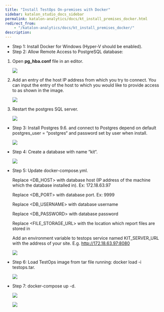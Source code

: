```yaml
---
title: "Install TestOps On-premises with Docker" 
sidebar: katalon_studio_docs_sidebar
permalink: katalon-analytics/docs/kt_install_premises_docker.html 
redirect_from:
    - "/katalon-analytics/docs/kt_install_premises_docker/"
description: 
---
```


* Step 1: Install Docker for Windows (Hyper-V should be enabled).
* Step 2: Allow Remote Access to PostgreSQL database:

1. Open **pg_hba.conf** file in an editor.

   ![](https://github.com/katalon-studio/docs-images/raw/master/katalon-analytics/docs/kt_install_premises_docker/kt_open_pg_hba.png)

2. Add an entry of the host IP address from which you try to connect. You can input the entry of the host to which you would like to provide access to as shown in the image.

   ![](https://github.com/katalon-studio/docs-images/raw/master/katalon-analytics/docs/kt_install_premises_docker/kt_entry_host.png)

3. Restart the postgres SQL server.

   ![](https://github.com/katalon-studio/docs-images/raw/master/katalon-analytics/docs/kt_install_premises_docker/kt_restart_sql_server.png)

* Step 3: Install Postgres 9.6. and connect to Postgres depend on default postgres_user = “postgres“ and password set by user when install.

   ![](https://github.com/katalon-studio/docs-images/raw/master/katalon-analytics/docs/kt_install_premises_docker/kt_install_connect_postgres.png)

* Step 4: Create a database with name “kit“.

   ![](https://github.com/katalon-studio/docs-images/raw/master/katalon-analytics/docs/kt_install_premises_docker/kt_create_database_kit.png)

* Step 5: Update docker-compose.yml.

   Replace <DB_HOST> with database host (IP address of the machine which the database installed in). Ex: 172.18.63.97

   Replace <DB_PORT> with database port. Ex: 9999

   Replace <DB_USERNAME> with database username

   Replace <DB_PASSWORD> with database password

   Replace <FILE_STORAGE_URL> with the location which report files are stored in

   Add an environment variable to testops service named KIT_SERVER_URL with  the address of your site. E.g. http://172.18.63.97:8080

   ![](https://github.com/katalon-studio/docs-images/raw/master/katalon-analytics/docs/kt_install_premises_docker/kt_docker_compose.png)

* Step 6: Load TestOps image from tar file running: docker load -i testops.tar.

   ![](https://github.com/katalon-studio/docs-images/raw/master/katalon-analytics/docs/kt_install_premises_docker/kt_run_docker_load.png)

* Step 7: docker-compose up -d.

   ![](https://github.com/katalon-studio/docs-images/raw/master/katalon-analytics/docs/kt_install_premises_docker/kt_docker_compose_up.png)

   ![](https://github.com/katalon-studio/docs-images/raw/master/katalon-analytics/docs/kt_install_premises_docker/kt_docker_compose_up_1.png)
